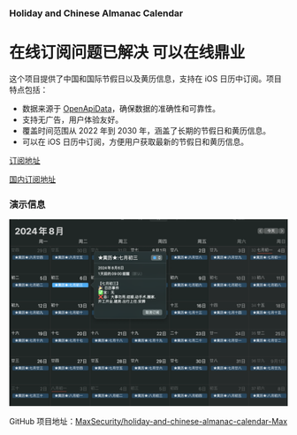 ### Holiday and Chinese Almanac Calendar

# 在线订阅问题已解决 可以在线鼎业

这个项目提供了中国和国际节假日以及黄历信息，支持在 iOS 日历中订阅。项目特点包括：

- 数据来源于 [OpenApiData](https://github.com/zqzess/openApiData)，确保数据的准确性和可靠性。
- 支持无广告，用户体验友好。
- 覆盖时间范围从 2022 年到 2030 年，涵盖了长期的节假日和黄历信息。
- 可以在 iOS 日历中订阅，方便用户获取最新的节假日和黄历信息。

[订阅地址](https://raw.githubusercontent.com/MaxSecurity/holiday-and-chinese-almanac-calendar-Max/main/holidays_calendar_2022-2030.ics)

[国内订阅地址](https://mirror.ghproxy.com/https%3A//raw.githubusercontent.com/MaxSecurity/holiday-and-chinese-almanac-calendar-Max/main/holidays_calendar_2022-2030.ics)

### 演示信息    
![演示](./Pic/1.png)

GitHub 项目地址：[MaxSecurity/holiday-and-chinese-almanac-calendar-Max](https://github.com/MaxSecurity/holiday-and-chinese-almanac-calendar-Max)
